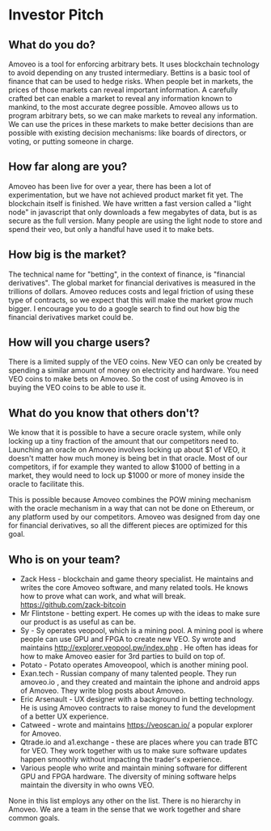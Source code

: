 Investor Pitch
==========

## What do you do?

Amoveo is a tool for enforcing arbitrary bets. It uses blockchain technology to avoid depending on any trusted intermediary.
Bettins is a basic tool of finance that can be used to hedge risks.
When people bet in markets, the prices of those markets can reveal important information. A carefully crafted bet can enable a market to reveal any information known to mankind, to the most accurate degree possible. Amoveo allows us to program arbitrary bets, so we can make markets to reveal any information.
We can use the prices in these markets to make better decisions than are possible with existing decision mechanisms: like boards of directors, or voting, or putting someone in charge.

## How far along are you?

Amoveo has been live for over a year, there has been a lot of experimentation, but we have not achieved product market fit yet.
The blockchain itself is finished. We have written a fast version called a "light node" in javascript that only downloads a few megabytes of data, but is as secure as the full version. Many people are using the light node to store and spend their veo, but only a handful have used it to make bets.

## How big is the market?

The technical name for "betting", in the context of finance, is "financial derivatives".
The global market for financial derivatives is measured in the trillions of dollars. Amoveo reduces costs and legal friction of using these type of contracts, so we expect that this will make the market grow much bigger.
I encourage you to do a google search to find out how big the financial derivatives market could be.

## How will you charge users?

There is a limited supply of the VEO coins. New VEO can only be created by spending a similar amount of money on electricity and hardware.
You need VEO coins to make bets on Amoveo.
So the cost of using Amoveo is in buying the VEO coins to be able to use it.

## What do you know that others don't?

We know that it is possible to have a secure oracle system, while only locking up a tiny fraction of the amount that our competitors need to.
Launching an oracle on Amoveo involves locking up about $1 of VEO, it doesn't matter how much money is being bet in that oracle.
Most of our competitors, if for example they wanted to allow $1000 of betting in a market, they would need to lock up $1000 or more of money inside the oracle to facilitate this.

This is possible because Amoveo combines the POW mining mechanism with the oracle mechanism in a way that can not be done on Ethereum, or any platform used by our competitors.
Amoveo was designed from day one for financial derivatives, so all the different pieces are optimized for this goal.


## Who is on your team?

* Zack Hess - blockchain and game theory specialist. He maintains and writes the core Amoveo software, and many related tools. He knows how to prove what can work, and what will break. https://github.com/zack-bitcoin
* Mr Flintstone - betting expert. He comes up with the ideas to make sure our product is as useful as can be.
* Sy - Sy operates veopool, which is a mining pool. A mining pool is where people can use GPU and FPGA to create new VEO. Sy wrote and maintains http://explorer.veopool.pw/index.php . He often has ideas for how to make Amoveo easier for 3rd parties to build on top of.
* Potato - Potato operates Amoveopool, which is another mining pool.
* Exan.tech - Russian company of many talented people. They run amoveo.io , and they created and maintain the iphone and android apps of Amoveo. They write blog posts about Amoveo. 
* Eric Arsenault - UX designer with a background in betting technology. He is using Amoveo contracts to raise money to fund the development of a better UX experience.
* Catweed - wrote and maintains https://veoscan.io/ a popular explorer for Amoveo.
* Qtrade.io and a1.exchange - these are places where you can trade BTC for VEO. They work together with us to make sure software updates happen smoothly without impacting the trader's experience.
* Various people who write and maintain mining software for different GPU and FPGA hardware. The diversity of mining software helps maintain the diversity in who owns VEO. 

None in this list employs any other on the list. There is no hierarchy in Amoveo.
We are a team in the sense that we work together and share common goals.
